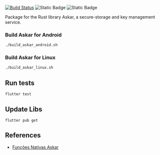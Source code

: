 [![Build Status](https://github.com/CPqD/askar-wrapper-dart/actions/workflows/dart.yml/badge.svg)](CPqD/askar-wrapper-dart/actions/workflows/dart.yml)
![Static Badge](https://img.shields.io/badge/Askar_Version-0%2E3%2E2-orange)
![Static Badge](https://img.shields.io/badge/Dart_Version-3%2E7%2E0-blue)
<!--[![Coverage Status](https://coveralls.io/repos/github/CPqD/askar-wrapper-dart/badge.svg?branch=main)](https://coveralls.io/github/CPqD/askar-wrapper-dart?branch=main)-->
<!--[![pub package](https://img.shields.io/pub/v/askar-wrapper-dart?.svg)](https://pub.dev/packages/askar-wrapper-dart?)-->
<!--[![package publisher](https://img.shields.io/pub/publisher/askar-wrapper-dart.svg)](https://pub.dev/packages/askar-wrapper-dart/publisher)-->

Package for the Rust library Askar, a secure-storage and key management service.

### Build Askar for Android

```bash
./build_askar_android.sh 
```

### Build Askar for Linux
```bash
./build_askar_linux.sh
```

## Run tests

```
flutter test
```

## Update Libs

```
flutter pub get
```

## References

- [Funções Nativas Askar](etc/libaries_askar.h)

<!--
## Features

TODO: List what your package can do. Maybe include images, gifs, or videos.

## Getting started

TODO: List prerequisites and provide or point to information on how to
start using the package.

## Usage

TODO: Include short and useful examples for package users. Add longer examples
to `/example` folder.

```dart
const like = 'sample';
```

## Additional information

TODO: Tell users more about the package: where to find more information, how to
contribute to the package, how to file issues, what response they can expect
from the package authors, and more.
-->